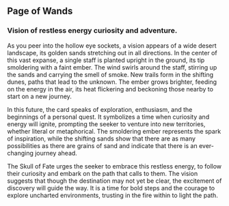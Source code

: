 ## Page of Wands 
### Vision of restless energy curiosity and adventure.

As you peer into the hollow eye sockets, a vision appears of a wide desert landscape, its golden sands stretching out in all directions. In the center of this vast expanse, a single staff is planted upright in the ground, its tip smoldering with a faint ember. The wind swirls around the staff, stirring up the sands and carrying the smell of smoke. New trails form in the shifting dunes, paths that lead to the unknown. The ember grows brighter, feeding on the energy in the air, its heat flickering and beckoning those nearby to start on a new journey.

In this future, the card speaks of exploration, enthusiasm, and the beginnings of a personal quest. It symbolizes a time when curiosity and energy will ignite, prompting the seeker to venture into new territories, whether literal or metaphorical. The smoldering ember represents the spark of inspiration, while the shifting sands show that there are as many possibilities as there are grains of sand and indicate that there is an ever-changing journey ahead.

The Skull of Fate urges the seeker to embrace this restless energy, to follow their curiosity and embark on the path that calls to them. The vision suggests that though the destination may not yet be clear, the excitement of discovery will guide the way. It is a time for bold steps and the courage to explore uncharted environments, trusting in the fire within to light the path.
